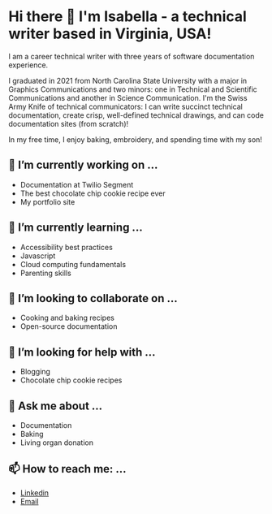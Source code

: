 # Hi there 👋 I'm Isabella - a technical writer based in Virginia, USA!

I am a career technical writer with three years of software documentation experience.

I graduated in 2021 from North Carolina State University with a major in Graphics Communications and two minors: one in Technical and Scientific Communications and another in Science Communication. I'm the Swiss Army Knife of technical communicators: I can write succinct technical documentation, create crisp, well-defined technical drawings, and can code documentation sites (from scratch)!

In my free time, I enjoy baking, embroidery, and spending time with my son!

## 🔭 I’m currently working on ...
  - Documentation at Twilio Segment
  - The best chocolate chip cookie recipe ever
  - My portfolio site

## 🌱 I’m currently learning ...
  - Accessibility best practices
  - Javascript
  - Cloud computing fundamentals
  - Parenting skills

## 👯 I’m looking to collaborate on ...
  - Cooking and baking recipes
  - Open-source documentation
  
## 🤔 I’m looking for help with ...
  - Blogging
  - Chocolate chip cookie recipes

## 💬 Ask me about ...
  - Documentation
  - Baking
  - Living organ donation

## 📫 How to reach me: ...
  - [Linkedin](https://www.linkedin.com/in/gossisabella/)
  - [Email](mailto:forstisabella@gmail.com)
              


